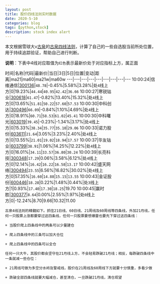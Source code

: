 ```yaml
---
layout: post
title: 股价四线法则实时数据
date: 2020-5-10
categories: blog
tags: [python,stock]
description: stock index alert
---
```



本文根据雪球大v[古泉](https://xueqiu.com/u/7148646888)的[古泉四线法则](https://xueqiu.com/7148646888/130498192)，计算了自己的一些自选股当前所处位置，用于持续追踪验证，帮助自己进行判断。

**说明**：下表中4线对应取值为`红色`表示最新价处于对应指标上方，属正面

时间|名称|代码|最新价|当日|3日|5日|位置|变动|距离|ma21|ma60|ma21w|ma60w
---|---|---|---|---|---|---|---|---
10:00:24|信维通信|[300136](https://xueqiu.com/S/SZ300136)|`48.78`|-0.45%|5.58%|3.28%|处`4`线上方|0|19.23%|`44.44`|`40.95`|`42.42`|`36.66`
10:00:27|寒锐钴业|[300618](https://xueqiu.com/S/SZ300618)|`61.47`|-0.82%|13.40%|15.32%|处`4`线上方|0|13.65%|`51.81`|`50.22`|`57.60`|`57.53`
10:00:30|中科创达|[300496](https://xueqiu.com/S/SZ300496)|`66.09`|-0.84%|1.10%|4.69%|处`4`线上方|0|18.91%|`60.71`|`58.53`|`61.02`|`45.41`
10:00:30|中科曙光|[603019](https://xueqiu.com/S/SH603019)|`39.45`|-0.23%|-1.34%|3.17%|处`4`线上方|0|15.33%|`38.34`|`35.77`|`35.10`|`29.06`
10:00:33|诺力股份|[603611](https://xueqiu.com/S/SH603611)|`21.64`|3.05%|3.23%|2.40%|处`4`线上方|0|13.55%|`21.01`|`19.02`|`18.94`|`17.57`
10:00:37|华友钴业|[603799](https://xueqiu.com/S/SH603799)|`38.91`|1.06%|14.25%|12.22%|处`4`线上方|0|16.01%|`34.11`|`33.57`|`36.80`|`30.24`
10:00:39|长亮科技|[300348](https://xueqiu.com/S/SZ300348)|`17.29`|0.06%|3.58%|6.12%|处`4`线上方|0|12.14%|`16.42`|`16.22`|`16.58`|`13.17`
10:00:42|盛天网络|[300494](https://xueqiu.com/S/SZ300494)|`23.55`|6.56%|16.82%|30.02%|处`4`线上方|0|57.35%|`16.60`|`14.88`|`15.15`|`13.55`
10:00:43|金证股份|[600446](https://xueqiu.com/S/SH600446)|`18.28`|0.22%|1.48%|0.44%|处`3`线上方|1|0.93%|`17.40`|`17.30`|`18.25`|19.70
10:00:45|赢时胜|[300377](https://xueqiu.com/S/SZ300377)|`8.64`|0.00%|2.55%|1.97%|处`0`线上方|0|-12.24%|8.70|9.66|10.32|11.00

```
古泉4线法则的精髓如下。抓住21日线、60日线、21周线及60周线等四条线，外加21月线，任何一只股票上涨都要穿过这四条线，任何一只股票要想爆雷也要先下穿过这四条线：

+ 当股价爬上四条线中的两条可以少量建仓

+ 爬上四条线中的三条可以加大仓位

+ 爬上四条线中的四条可以全仓

任何一只大牛，其股价都会坚守在21月线上方，不会轻易跌破21月线；相反，每跌破四条线中一条就减一些仓位：

+ 21周线可做为多空分水岭及警戒线，股价在21周线及60周线下方就要十分慎重，多看少做

+ 跌破全部四条线就要大幅减仓，甚至清仓，一旦跌破21月线，清仓观望
```